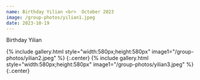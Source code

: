 ```yaml
---
name: Birthday Yilian <br>  October 2023
image: /group-photos/yilian1.jpeg
date: 2023-10-19
---
```


Birthday Yilian
 
{% include gallery.html style="width:580px;height:580px" image1="/group-photos/yilian2.jpeg" %} {:.center}
{% include gallery.html style="width:580px;height:580px" image1="/group-photos/yilian3.jpeg" %} {:.center}
